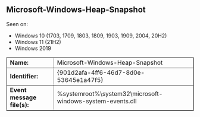 ## Microsoft-Windows-Heap-Snapshot

Seen on:
* Windows 10 (1703, 1709, 1803, 1809, 1903, 1909, 2004, 20H2)
* Windows 11 (21H2)
* Windows 2019

<table border="1" class="docutils">
  <tbody>
    <tr>
      <td><b>Name:</b></td>
      <td>Microsoft-Windows-Heap-Snapshot</td>
    </tr>
    <tr>
      <td><b>Identifier:</b></td>
      <td>{901d2afa-4ff6-46d7-8d0e-53645e1a47f5}</td>
    </tr>
    <tr>
      <td><b>Event message file(s):</b></td>
      <td>%systemroot%\system32\microsoft-windows-system-events.dll</td>
    </tr>
  </tbody>
</table>

&nbsp;

